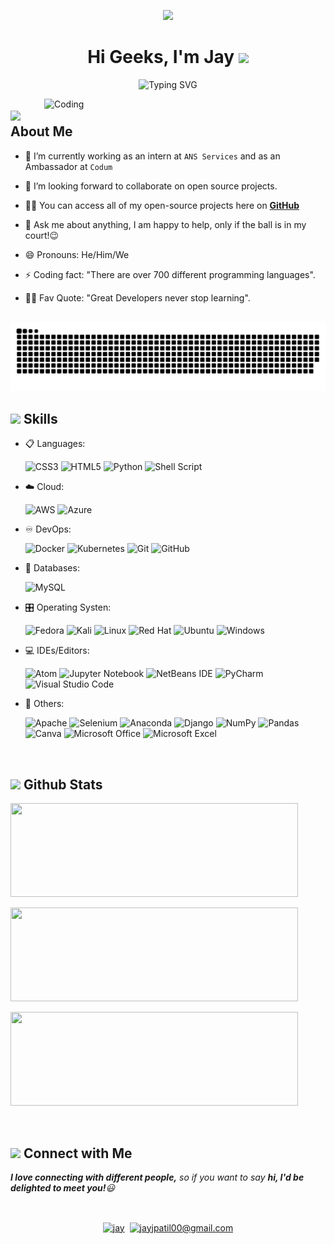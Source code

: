 <p align="center">
  <img src="https://github.com/thompsonemerson/thompsonemerson/raw/master/cover-thompson.png" height="200"/>
</p>

<!--
**JPatil22/JPatil22** is a ✨ _special_ ✨ repository because its `README.md` (this file) appears on your GitHub profile.

Here are some ideas to get you started:

- 🔭 I’m currently working on ...
- 🌱 I’m currently learning ...
- 👯 I’m looking to collaborate on ...
- 🤔 I’m looking for help with ...
- 💬 Ask me about ...
- 📫 How to reach me: ...
- 😄 Pronouns: ...
- ⚡ Fun fact: ...
-->

<h1 align="center">Hi Geeks, I'm Jay <img src="https://media.giphy.com/media/hvRJCLFzcasrR4ia7z/giphy.gif" width="35"></h1>

<div align="center">
  
![Typing SVG](https://readme-typing-svg.herokuapp.com?font=ROBOT&size=25&color=39FF14&background=000000&center=true&vCenter=true&width=490&lines=%3E+Welcome+to+my+GitHub+profile...!)

</div>

<img align="right" alt="Coding" width="450" src="https://cdn.dribbble.com/users/1162077/screenshots/3848914/programmer.gif">

## <img src="https://c.tenor.com/NCRHhqkXrJYAAAAi/programmers-go-internet.gif" width="25">  <b>About Me</b>

- 🔭 I’m currently working as an intern at `ANS Services` and as an Ambassador at `Codum`

- 👯 I’m looking forward to collaborate on open source projects.

- 👨‍💻 You can access all of my open-source projects here on **[GitHub](https://github.com/JPatil22)**

- 💬 Ask me about anything, I am happy to help, only if the ball is in my court!😉

- 😄 Pronouns: He/Him/We

- ⚡ Coding fact: "There are over 700 different programming languages".

- 💪🏼 Fav Quote: "Great Developers never stop learning".

<br>


<div align="center">
  <a href="https://1999azzar.github.io/1999AZZAR/">
  <img  src="https://github.com/1999AZZAR/1999AZZAR/blob/main/resources/img/grid-snake.svg"
       alt="snake" /></a>
</div>

## <img src="https://media2.giphy.com/media/QssGEmpkyEOhBCb7e1/giphy.gif?cid=ecf05e47a0n3gi1bfqntqmob8g9aid1oyj2wr3ds3mg700bl&rid=giphy.gif" width ="25"><b> Skills</b>

<p align="center">

- 📋 Languages:
    
    ![CSS3](https://img.shields.io/badge/css3-%231572B6.svg?style=for-the-badge&logo=css3&logoColor=white)
    ![HTML5](https://img.shields.io/badge/html5-%23E34F26.svg?style=for-the-badge&logo=html5&logoColor=white)
    ![Python](https://img.shields.io/badge/python-3670A0?style=for-the-badge&logo=python&logoColor=ffdd54)
    ![Shell Script](https://img.shields.io/badge/shell_script-%23121011.svg?style=for-the-badge&logo=gnu-bash&logoColor=white)
    
- ☁️ Cloud:

    ![AWS](https://img.shields.io/badge/AWS-%23FF9900.svg?style=for-the-badge&logo=amazon-aws&logoColor=white)
    ![Azure](https://img.shields.io/badge/azure-%230072C6.svg?style=for-the-badge&logo=microsoftazure&logoColor=white)
    
- ♾️ DevOps:

    ![Docker](https://img.shields.io/badge/docker-%230db7ed.svg?style=for-the-badge&logo=docker&logoColor=white)
    ![Kubernetes](https://img.shields.io/badge/kubernetes-%23326ce5.svg?style=for-the-badge&logo=kubernetes&logoColor=white)
    ![Git](https://img.shields.io/badge/git-%23F05033.svg?style=for-the-badge&logo=git&logoColor=white)
    ![GitHub](https://img.shields.io/badge/github-%23121011.svg?style=for-the-badge&logo=github&logoColor=white)
    
- 💾 Databases:
  
    ![MySQL](https://img.shields.io/badge/mysql-%2300f.svg?style=for-the-badge&logo=mysql&logoColor=white)
    
- 🎛️ Operating Systen:

    ![Fedora](https://img.shields.io/badge/Fedora-294172?style=for-the-badge&logo=fedora&logoColor=white)
    ![Kali](https://img.shields.io/badge/Kali-268BEE?style=for-the-badge&logo=kalilinux&logoColor=white)
    ![Linux](https://img.shields.io/badge/Linux-FCC624?style=for-the-badge&logo=linux&logoColor=black)
    ![Red Hat](https://img.shields.io/badge/Red%20Hat-EE0000?style=for-the-badge&logo=redhat&logoColor=white)
    ![Ubuntu](https://img.shields.io/badge/Ubuntu-E95420?style=for-the-badge&logo=ubuntu&logoColor=white)
    ![Windows](https://img.shields.io/badge/Windows-0078D6?style=for-the-badge&logo=windows&logoColor=white)
    
- 💻 IDEs/Editors:

    ![Atom](https://img.shields.io/badge/Atom-%2366595C.svg?style=for-the-badge&logo=atom&logoColor=white)
    ![Jupyter Notebook](https://img.shields.io/badge/jupyter-%23FA0F00.svg?style=for-the-badge&logo=jupyter&logoColor=white)
    ![NetBeans IDE](https://img.shields.io/badge/NetBeansIDE-1B6AC6.svg?style=for-the-badge&logo=apache-netbeans-ide&logoColor=white)
    ![PyCharm](https://img.shields.io/badge/pycharm-143?style=for-the-badge&logo=pycharm&logoColor=black&color=black&labelColor=green)
    ![Visual Studio Code](https://img.shields.io/badge/Visual%20Studio%20Code-0078d7.svg?style=for-the-badge&logo=visual-studio-code&logoColor=white)
    
- 🥅 Others:

    ![Apache](https://img.shields.io/badge/apache-%23D42029.svg?style=for-the-badge&logo=apache&logoColor=white)
    ![Selenium](https://img.shields.io/badge/-selenium-%43B02A?style=for-the-badge&logo=selenium&logoColor=white)
    ![Anaconda](https://img.shields.io/badge/Anaconda-%2344A833.svg?style=for-the-badge&logo=anaconda&logoColor=white)
    ![Django](https://img.shields.io/badge/django-%23092E20.svg?style=for-the-badge&logo=django&logoColor=white)
    ![NumPy](https://img.shields.io/badge/numpy-%23013243.svg?style=for-the-badge&logo=numpy&logoColor=white)
    ![Pandas](https://img.shields.io/badge/pandas-%23150458.svg?style=for-the-badge&logo=pandas&logoColor=white)
    ![Canva](https://img.shields.io/badge/Canva-%2300C4CC.svg?style=for-the-badge&logo=Canva&logoColor=white) 
    ![Microsoft Office](https://img.shields.io/badge/Microsoft_Office-D83B01?style=for-the-badge&logo=microsoft-office&logoColor=white)
    ![Microsoft Excel](https://img.shields.io/badge/Microsoft_Excel-217346?style=for-the-badge&logo=microsoft-excel&logoColor=white)


</p>

<br> 

## <img src="https://media.giphy.com/media/iY8CRBdQXODJSCERIr/giphy.gif" width="25"> <b>Github Stats</b>

<p><img width="460" height="150" src="https://github-readme-stats.vercel.app/api?username=sarath-pm&theme=tokyonight&show_icons=true/460/300">

<p><img width="460" height="150" src="https://github-readme-stats.vercel.app/api/top-langs?username=sarath-pm&show_icons=true&locale=en&layout=compact&theme=tokyonight"/460/300"></p>

<p><img width="460" height="150" src="https://github-readme-streak-stats.herokuapp.com/?user=sarath-pm&theme=tokyonight&&fire=FF801F&currStreakNum=FFBE69&currStreakLabel=FFBE69"/460/300"></p>

<br>

## <img src="https://media.giphy.com/media/LnQjpWaON8nhr21vNW/giphy.gif" width='30'> <b>Connect with Me</b>

 <em><b>I love connecting with different people,</b> so if you want to say <b>hi, I'd be delighted to meet you!</b>😃</em>
 
<br>

<p align="center">
<a href="https://www.linkedin.com/in/jay-patil-39163124b/" target="blank"><img align="center" src="https://i.pinimg.com/originals/de/b4/6f/deb46f02a59e3b3a2aa58fac16290d63.gif" alt="jay" height="40" width="45" /></a>  
&nbsp;<a href="mailto:jayjpatil00@gmail.com" target="blank"><img align="center" src="https://user-images.githubusercontent.com/86669668/171339003-ef5b5c96-eac8-478c-a9cc-318ca9477fce.gif" alt="jayjpatil00@gmail.com" width="40" /></a>      

